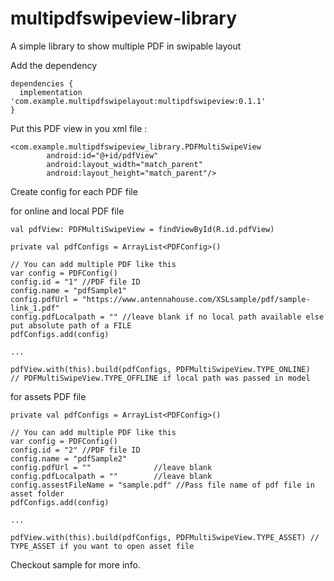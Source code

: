 # multipdfswipeview-library
A simple library to show multiple PDF in swipable layout

Add the dependency
  
    dependencies {
      implementation 'com.example.multipdfswipelayout:multipdfswipeview:0.1.1'
    } 


Put this PDF view in you xml file :

    <com.example.multipdfswipeview_library.PDFMultiSwipeView
            android:id="@+id/pdfView"
            android:layout_width="match_parent"
            android:layout_height="match_parent"/>
            

Create config for each PDF file

for online and local PDF file

    val pdfView: PDFMultiSwipeView = findViewById(R.id.pdfView)
    
    private val pdfConfigs = ArrayList<PDFConfig>()
    
    // You can add multiple PDF like this
    var config = PDFConfig()
    config.id = "1" //PDF file ID
    config.name = "pdfSample1"
    config.pdfUrl = "https://www.antennahouse.com/XSLsample/pdf/sample-link_1.pdf"
    config.pdfLocalpath = "" //leave blank if no local path available else put absolute path of a FILE
    pdfConfigs.add(config)
    
    ...
    
    pdfView.with(this).build(pdfConfigs, PDFMultiSwipeView.TYPE_ONLINE) 
    // PDFMultiSwipeView.TYPE_OFFLINE if local path was passed in model
    
for assets PDF file

    private val pdfConfigs = ArrayList<PDFConfig>()
    
    // You can add multiple PDF like this
    var config = PDFConfig()
    config.id = "2" //PDF file ID
    config.name = "pdfSample2"
    config.pdfUrl = ""              //leave blank
    config.pdfLocalpath = ""        //leave blank
    config.assestFileName = "sample.pdf" //Pass file name of pdf file in asset folder
    pdfConfigs.add(config)
    
    ...
    
    pdfView.with(this).build(pdfConfigs, PDFMultiSwipeView.TYPE_ASSET) // TYPE_ASSET if you want to open asset file
    
Checkout sample for more info.
